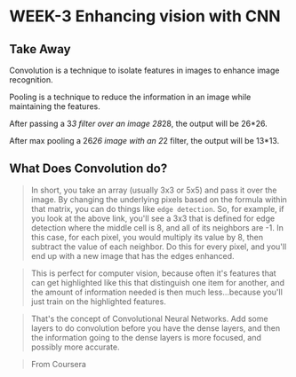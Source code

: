 # WEEK-3 Enhancing vision with CNN

## Take Away

Convolution is a technique to isolate features in images to enhance image recognition.

Pooling is a technique to reduce the information in an image while maintaining the features.

After passing a 3*3 filter over an image 28*28, the output will be 26*26.

After max pooling a 26*26 image with an 2*2 filter, the output will be 13*13.

## What Does Convolution do?
>In short, you take an array (usually 3x3 or 5x5) and pass it over the image. By changing the underlying pixels based on the formula within that matrix, you can do things like `edge detection`. So, for example, if you look at the above link, you'll see a 3x3 that is defined for edge detection where the middle cell is 8, and all of its neighbors are -1. In this case, for each pixel, you would multiply its value by 8, then subtract the value of each neighbor. Do this for every pixel, and you'll end up with a new image that has the edges enhanced.

>This is perfect for computer vision, because often it's features that can get highlighted like this that distinguish one item for another, and the amount of information needed is then much less...because you'll just train on the highlighted features.

>That's the concept of Convolutional Neural Networks. Add some layers to do convolution before you have the dense layers, and then the information going to the dense layers is more focused, and possibly more accurate. 

>From Coursera